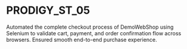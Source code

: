 # PRODIGY_ST_05
Automated the complete checkout process of DemoWebShop using Selenium to validate cart, payment, and order confirmation flow across browsers. Ensured smooth end-to-end purchase experience.
